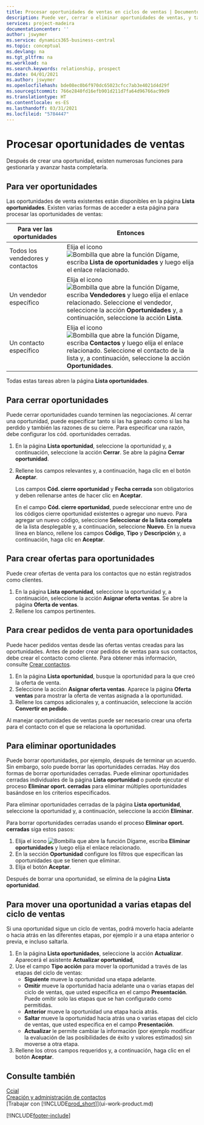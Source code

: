```yaml
---
title: Procesar oportunidades de ventas en ciclos de ventas | Documentos de Microsoft
description: Puede ver, cerrar o eliminar oportunidades de ventas, y también puede crear ofertas y pedidos de venta para oportunidades, y mover una oportunidad por las etapas de un ciclo de ventas.
services: project-madeira
documentationcenter: ''
author: jswymer
ms.service: dynamics365-business-central
ms.topic: conceptual
ms.devlang: na
ms.tgt_pltfrm: na
ms.workload: na
ms.search.keywords: relationship, prospect
ms.date: 04/01/2021
ms.author: jswymer
ms.openlocfilehash: bde08ec0b6f970dc65023cfcc7ab3e4021d4d29f
ms.sourcegitcommit: 766e2840fd16efb901d211d7fa64d96766ac99d9
ms.translationtype: HT
ms.contentlocale: es-ES
ms.lasthandoff: 03/31/2021
ms.locfileid: "5784447"
---
```

# <a name="process-sales-opportunities"></a>Procesar oportunidades de ventas
Después de crear una oportunidad, existen numerosas funciones para gestionarla y avanzar hasta completarla.

## <a name="to-view-opportunities"></a>Para ver oportunidades
Las oportunidades de venta existentes están disponibles en la página **Lista oportunidades**. Existen varias formas de acceder a esta página para procesar las oportunidades de ventas:

| Para ver las oportunidades | Entonces |
| --- | --- |
| Todos los vendedores y contactos |Elija el icono ![Bombilla que abre la función Dígame](media/ui-search/search_small.png "Dígame qué desea hacer"), escriba **Lista de oportunidades** y luego elija el enlace relacionado. |
| Un vendedor específico |Elija el icono ![Bombilla que abre la función Dígame](media/ui-search/search_small.png "Dígame qué desea hacer"), escriba **Vendedores** y luego elija el enlace relacionado. Seleccione el vendedor, seleccione la acción **Oportunidades** y, a continuación, seleccione la acción **Lista**. |
| Un contacto específico |Elija el icono ![Bombilla que abre la función Dígame](media/ui-search/search_small.png "Dígame qué desea hacer"), escriba **Contactos** y luego elija el enlace relacionado. Seleccione el contacto de la lista y, a continuación, seleccione la acción **Oportunidades**. |

Todas estas tareas abren la página **Lista oportunidades**.

## <a name="to-close-opportunities"></a>Para cerrar oportunidades
Puede cerrar oportunidades cuando terminen las negociaciones. Al cerrar una oportunidad, puede especificar tanto si las ha ganado como si las ha perdido y también las razones de su cierre. Para especificar una razón, debe configurar los cód. oportunidades cerradas.

1. En la página **Lista oportunidad**, seleccione la oportunidad y, a continuación, seleccione la acción **Cerrar**. Se abre la página **Cerrar oportunidad**.
2. Rellene los campos relevantes y, a continuación, haga clic en el botón **Aceptar**.

   Los campos **Cód. cierre oportunidad** y **Fecha cerrada** son obligatorios y deben rellenarse antes de hacer clic en **Aceptar**.

   En el campo **Cód. cierre oportunidad**, puede seleccionar entre uno de los códigos cierre oportunidad existentes o agregar uno nuevo. Para agregar un nuevo código, seleccione **Seleccionar de la lista completa** de la lista desplegable y, a continuación, seleccione **Nuevo**. En la nueva línea en blanco, rellene los campos **Código**, **Tipo** y **Descripción** y, a continuación, haga clic en **Aceptar**.

## <a name="to-create-quotes-for-opportunities"></a>Para crear ofertas para oportunidades
Puede crear ofertas de venta para los contactos que no están registrados como clientes.

1. En la página **Lista oportunidad**, seleccione la oportunidad y, a continuación, seleccione la acción **Asignar oferta ventas**. Se abre la página **Oferta de ventas**.
2. Rellene los campos pertinentes.

## <a name="to-create-sales-orders-for-opportunities"></a>Para crear pedidos de venta para oportunidades
Puede hacer pedidos ventas desde las ofertas ventas creadas para las oportunidades. Antes de poder crear pedidos de ventas para sus contactos, debe crear el contacto como cliente. Para obtener más información, consulte [Crear contactos](marketing-create-contact-companies.md).

1. En la página **Lista oportunidad**, busque la oportunidad para la que creó la oferta de venta.
2. Seleccione la acción **Asignar oferta ventas**. Aparece la página **Oferta ventas** para mostrar la oferta de ventas asignada a la oportunidad.
3. Rellene los campos adicionales y, a continuación, seleccione la acción **Convertir en pedido**.

Al manejar oportunidades de ventas puede ser necesario crear una oferta para el contacto con el que se relaciona la oportunidad.

## <a name="to-delete-opportunities"></a>Para eliminar oportunidades
Puede borrar oportunidades, por ejemplo, después de terminar un acuerdo. Sin embargo, solo puede borrar las oportunidades cerradas. Hay dos formas de borrar oportunidades cerradas. Puede eliminar oportunidades cerradas individuales de la página **Lista oportunidad** o puede ejecutar el proceso **Eliminar oport. cerradas** para eliminar múltiples oportunidades basándose en los criterios especificados.

Para eliminar oportunidades cerradas de la página **Lista oportunidad**, seleccione la oportunidad y, a continuación, seleccione la acción **Eliminar**.

Para borrar oportunidades cerradas usando el proceso **Eliminar oport. cerradas** siga estos pasos:

1. Elija el icono ![Bombilla que abre la función Dígame](media/ui-search/search_small.png "Dígame qué desea hacer"), escriba **Eliminar oportunidades** y luego elija el enlace relacionado.
2. En la sección **Oportunidad** configure los filtros que especifican las oportunidades que se tienen que eliminar.
3. Elija el botón **Aceptar**.

Después de borrar una oportunidad, se elimina de la página **Lista oportunidad**.

## <a name="to-move-an-opportunity-through-sales-cycle-stages"></a>Para mover una oportunidad a varias etapas del ciclo de ventas
Si una oportunidad sigue un ciclo de ventas, podrá moverlo hacia adelante o hacia atrás en las diferentes etapas, por ejemplo ir a una etapa anterior o previa, e incluso saltarla.

1. En la página **Lista oportunidades**, seleccione la acción **Actualizar**. Aparecerá el asistente **Actualizar oportunidad**,
2. Use el campo **Tipo acción** para mover la oportunidad a través de las etapas del ciclo de ventas:
   * **Siguiente** mueve la oportunidad una etapa adelante.
   * **Omitir** mueve la oportunidad hacia adelante una o varias etapas del ciclo de ventas, que usted especifica en el campo **Presentación**. Puede omitir solo las etapas que se han configurado como permitidas.
   * **Anterior** mueve la oportunidad una etapa hacia atrás.
   * **Saltar** mueve la oportunidad hacia atrás una o varias etapas del ciclo de ventas, que usted especifica en el campo **Presentación**.
   * **Actualizar** le permite cambiar la información (por ejemplo modificar la evaluación de las posibilidades de éxito y valores estimados) sin moverse a otra etapa.
3. Rellene los otros campos requeridos y, a continuación, haga clic en el botón **Aceptar**.

## <a name="see-also"></a>Consulte también
[Ccial](sales-manage-sales.md)  
[Creación y administración de contactos](marketing-contacts.md)  
[Trabajar con [!INCLUDE[prod_short](includes/prod_short.md)]](ui-work-product.md)


[!INCLUDE[footer-include](includes/footer-banner.md)]